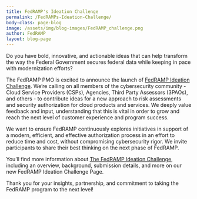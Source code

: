 ```yaml
---
title: FedRAMP's Ideation Challenge
permalink: /FedRAMPs-Ideation-Challenge/
body-class: page-blog
image: /assets/img/blog-images/FedRAMP_challenge.png
author: FedRAMP
layout: blog-page
---
```

Do you have bold, innovative, and actionable ideas that can help transform the way the Federal Government secures federal data while keeping in pace with modernization efforts? 

The FedRAMP PMO is excited to announce the launch of <a href="http://fedramp.gov/challenge/">FedRAMP Ideation Challenge</a>. We’re calling on all members of the cybersecurity community - Cloud Service Providers (CSPs), Agencies, Third Party Assessors (3PAOs), and others - to contribute ideas for a new approach to risk assessments and security authorization for cloud products and services. We deeply value feedback and input, understanding that this is vital in order to grow and reach the next level of customer experience and program success.  

We want to ensure FedRAMP continuously explores initiatives in support of a modern, efficient, and effective authorization process in an effort to reduce time and cost, without compromising cybersecurity rigor. We invite participants to share their best thinking on the next phase of FedRAMP.  

You’ll find more information about <a href="http://fedramp.gov/challenge/">The FedRAMP Ideation Challenge</a>, including an overview, background, submission details, and more on our new FedRAMP Ideation Challenge Page. 

Thank you for your insights, partnership, and commitment to taking the FedRAMP program to the next level!
